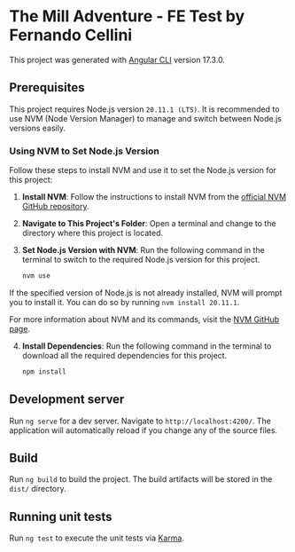 # The Mill Adventure - FE Test by Fernando Cellini

This project was generated with [Angular CLI](https://github.com/angular/angular-cli) version 17.3.0.

## Prerequisites

This project requires Node.js version `20.11.1 (LTS)`. It is recommended to use NVM (Node Version Manager) to manage and switch between Node.js versions easily.

### Using NVM to Set Node.js Version

Follow these steps to install NVM and use it to set the Node.js version for this project:

1. **Install NVM**: Follow the instructions to install NVM from the [official NVM GitHub repository](https://github.com/nvm-sh/nvm).

2. **Navigate to This Project's Folder**: Open a terminal and change to the directory where this project is located.

3. **Set Node.js Version with NVM**: Run the following command in the terminal to switch to the required Node.js version for this project.

   ```bash
   nvm use
   ```

If the specified version of Node.js is not already installed, NVM will prompt you to install it. You can do so by running `nvm install 20.11.1`.

For more information about NVM and its commands, visit the [NVM GitHub page](https://github.com/nvm-sh/nvm).

4. **Install Dependencies**: Run the following command in the terminal to download all the required dependencies for this project.
   ```bash
   npm install
   ```

## Development server

Run `ng serve` for a dev server. Navigate to `http://localhost:4200/`. The application will automatically reload if you change any of the source files.

## Build

Run `ng build` to build the project. The build artifacts will be stored in the `dist/` directory.

## Running unit tests

Run `ng test` to execute the unit tests via [Karma](https://karma-runner.github.io).
